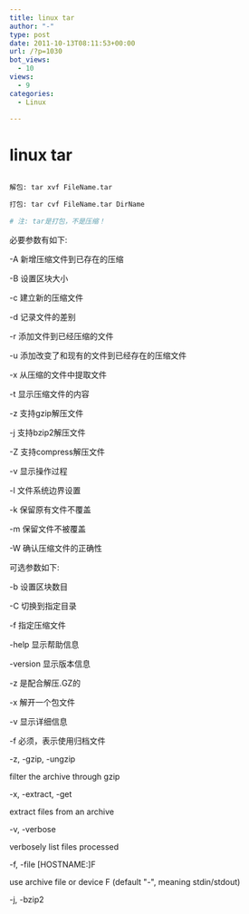 ```yaml
---
title: linux tar
author: "-"
type: post
date: 2011-10-13T08:11:53+00:00
url: /?p=1030
bot_views:
  - 10
views:
  - 9
categories:
  - Linux

---
```

# linux tar
```bash
  
解包: tar xvf FileName.tar
  
打包: tar cvf FileName.tar DirName
  
# 注: tar是打包，不是压缩！

```

必要参数有如下: 
  
-A 新增压缩文件到已存在的压缩
  
-B 设置区块大小
  
-c 建立新的压缩文件
  
-d 记录文件的差别
  
-r 添加文件到已经压缩的文件
  
-u 添加改变了和现有的文件到已经存在的压缩文件
  
-x 从压缩的文件中提取文件
  
-t 显示压缩文件的内容
  
-z 支持gzip解压文件
  
-j 支持bzip2解压文件
  
-Z 支持compress解压文件
  
-v 显示操作过程
  
-l 文件系统边界设置
  
-k 保留原有文件不覆盖
  
-m 保留文件不被覆盖
  
-W 确认压缩文件的正确性

可选参数如下: 
  
-b 设置区块数目
  
-C 切换到指定目录
  
-f 指定压缩文件
  
-help 显示帮助信息
  
-version 显示版本信息

-z 是配合解压.GZ的
  
-x 解开一个包文件
  
-v 显示详细信息
  
-f 必须，表示使用归档文件
  
-z, -gzip, -ungzip
                
filter the archive through gzip
  
-x, -extract, -get
                
extract files from an archive
  
-v, -verbose
                
verbosely list files processed
  
-f, -file [HOSTNAME:]F
                
use archive file or device F (default "-", meaning stdin/stdout)
  
-j, -bzip2